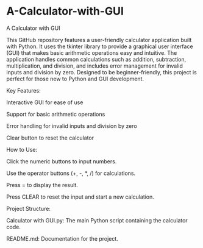 # A-Calculator-with-GUI
A Calculator with GUI

This GitHub repository features a user-friendly calculator application built with Python. It uses the tkinter library to provide a graphical user interface (GUI) that makes basic arithmetic operations easy and intuitive. The application handles common calculations such as addition, subtraction, multiplication, and division, and includes error management for invalid inputs and division by zero. Designed to be beginner-friendly, this project is perfect for those new to Python and GUI development.

Key Features:

Interactive GUI for ease of use

Support for basic arithmetic operations

Error handling for invalid inputs and division by zero

Clear button to reset the calculator

How to Use:

Click the numeric buttons to input numbers.

Use the operator buttons (+, -, *, /) for calculations.

Press = to display the result.

Press CLEAR to reset the input and start a new calculation.

Project Structure:

Calculator with GUI.py: The main Python script containing the calculator code.

README.md: Documentation for the project.
